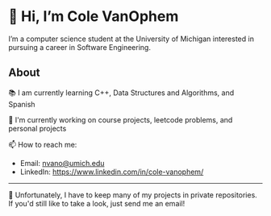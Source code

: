 # 👋 Hi, I’m Cole VanOphem
I’m a computer science student at the University of Michigan interested in pursuing a career in Software Engineering.

## About
📚 I am currently learning C++, Data Structures and Algorithms, and Spanish

🔭 I'm currently working on course projects, leetcode problems, and personal projects

📫 How to reach me: 
- Email: nvano@umich.edu 
- LinkedIn: https://www.linkedin.com/in/cole-vanophem/

---

🔎 Unfortunately, I have to keep many of my projects in private repositories. If you'd still like to take a look, just send me an email!

<!---
ColeVanOphem/ColeVanOphem is a ✨ special ✨ repository because its `README.md` (this file) appears on your GitHub profile.
You can click the Preview link to take a look at your changes.
- 🔭 I’m currently working on ...
- 🌱 I’m currently learning ...
- 👯 I’m looking to collaborate on ...
- 🤔 I’m looking for help with ...
- 💬 Ask me about ...
- 📫 How to reach me: ...
- 😄 Pronouns: ...
- ⚡ Fun fact: ...
--->
